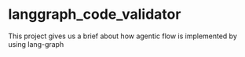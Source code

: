 # langgraph_code_validator
This project gives us a brief about how agentic flow is implemented by using lang-graph
